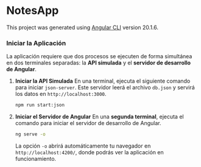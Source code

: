 # NotesApp

This project was generated using [Angular CLI](https://github.com/angular/angular-cli) version 20.1.6.

### Iniciar la Aplicación

La aplicación requiere que dos procesos se ejecuten de forma simultánea en dos terminales separadas: la **API simulada** y el **servidor de desarrollo de Angular**.

1.  **Iniciar la API Simulada**
    En una terminal, ejecuta el siguiente comando para iniciar `json-server`. Este servidor leerá el archivo `db.json` y servirá los datos en `http://localhost:3000`.
    ```bash
    npm run start:json
    ```

2.  **Iniciar el Servidor de Angular**
    En una **segunda terminal**, ejecuta el comando para iniciar el servidor de desarrollo de Angular.
    ```bash
    ng serve -o
    ```
    La opción `-o` abrirá automáticamente tu navegador en `http://localhost:4200/`, donde podrás ver la aplicación en funcionamiento.

